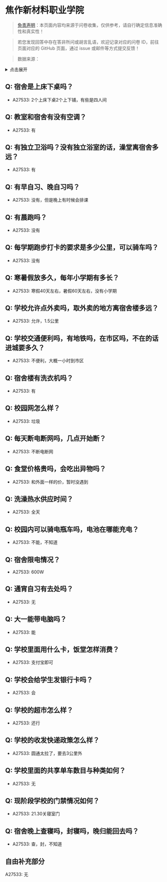 # 焦作新材料职业学院

> [免责声明](https://colleges.chat/#_3)：本页面内容均来源于问卷收集，仅供参考，请自行确定信息准确性和真实性！

> 若您发现回答中存在答非所问或胡言乱语，欢迎记录对应的问卷 ID，前往页面对应的 GitHub 页面，通过 issue 或邮件等方式提交反馈！

> 数据来源：

<details><summary>点击展开</summary>
<ul>
<li>A27533: 匿名 (2025 年 02 月)</li>
</ul>
</details>

## Q: 宿舍是上床下桌吗？

- A27533: 2个上床下桌2个上下铺，有些是四人间

## Q: 教室和宿舍有没有空调？

- A27533: 有

## Q: 有独立卫浴吗？没有独立浴室的话，澡堂离宿舍多远？

- A27533: 有

## Q: 有早自习、晚自习吗？

- A27533: 没有，但是晚上有时候会排课

## Q: 有晨跑吗？

- A27533: 没有

## Q: 每学期跑步打卡的要求是多少公里，可以骑车吗？

- A27533: 没有

## Q: 寒暑假放多久，每年小学期有多长？

- A27533: 寒假40天左右，暑假60天左右，没有小学期

## Q: 学校允许点外卖吗，取外卖的地方离宿舍楼多远？

- A27533: 允许，1.5公里

## Q: 学校交通便利吗，有地铁吗，在市区吗，不在的话进城要多久？

- A27533: 不便利，大概一小时到市区

## Q: 宿舍楼有洗衣机吗？

- A27533: 有

## Q: 校园网怎么样？

- A27533: 垃圾

## Q: 每天断电断网吗，几点开始断？

- A27533: 不断电断网

## Q: 食堂价格贵吗，会吃出异物吗？

- A27533: 和外面一样的价，暂时没遇到

## Q: 洗澡热水供应时间？

- A27533: 全天

## Q: 校园内可以骑电瓶车吗，电池在哪能充电？

- A27533: 不能，不知道

## Q: 宿舍限电情况？

- A27533: 600W

## Q: 通宵自习有去处吗？

- A27533: 无

## Q: 大一能带电脑吗？

- A27533: 能

## Q: 学校里面用什么卡，饭堂怎样消费？

- A27533: 支付宝即可

## Q: 学校会给学生发银行卡吗？

- A27533: 会

## Q: 学校的超市怎么样？

- A27533: 还行

## Q: 学校的收发快递政策怎么样？

- A27533: 圆通太拉了，要去3公里外

## Q: 学校里面的共享单车数目与种类如何？

- A27533: 无

## Q: 现阶段学校的门禁情况如何？

- A27533: 21.30关寝室门

## Q: 宿舍晚上查寝吗，封寝吗，晚归能回去吗？

- A27533: 查，封，不知道

## 自由补充部分

A27533: 无